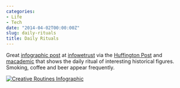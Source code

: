```yaml
---
categories:
- Life
- Tech
date: "2014-04-02T00:00:00Z"
slug: daily-rituals
title: Daily Rituals
---
```

Great [infographic post][1] at [infowetrust][2] via the [Huffington Post][3] and [macademic][4] that shows the daily ritual of interesting historical figures. Smoking, coffee and beer appear frequently.
<!--read more-->
[![Creative Routines Infographic](https://media.publit.io/file/daily-rituals-1000-1500.png)](http://www.infowetrust.com/creative-routines/)


[1]:	http://www.infowetrust.com/creative-routines/
[2]:	http://infowetrust.com/
[3]:	http://www.huffingtonpost.com/
[4]:	http://blog.macademic.org/
